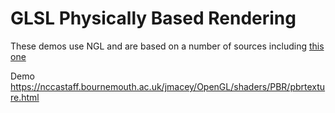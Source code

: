 # GLSL Physically Based Rendering

These demos use NGL and are based on a number of sources including [this one](https://learnopengl.com/#!PBR/Theory)

Demo https://nccastaff.bournemouth.ac.uk/jmacey/OpenGL/shaders/PBR/pbrtexture.html

